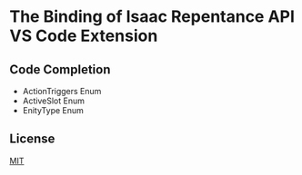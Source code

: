 # The Binding of Isaac Repentance API VS Code Extension
## Code Completion
- ActionTriggers Enum
- ActiveSlot Enum
- EnityType Enum
## License
[MIT](https://github.com/MochicStudio/isaac-repentance-vscode-ext/blob/master/LICENSE)